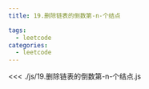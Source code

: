 ```yaml
---
title: 19.删除链表的倒数第-n-个结点

tags:
  - leetcode
categories:
  - leetcode
---
```


<<< ./js/19.删除链表的倒数第-n-个结点.js
